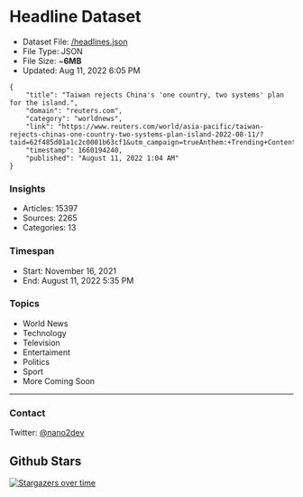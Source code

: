 # Headline Dataset

- Dataset File: [/headlines.json](https://raw.githubusercontent.com/fwd/news/master/headlines.json) 
- File Type: JSON
- File Size: ~**6MB**
- Updated: Aug 11, 2022 6:05 PM

```
{
    "title": "Taiwan rejects China's 'one country, two systems' plan for the island.",
    "domain": "reuters.com",
    "category": "worldnews",
    "link": "https://www.reuters.com/world/asia-pacific/taiwan-rejects-chinas-one-country-two-systems-plan-island-2022-08-11/?taid=62f485d01a1c2c0001b63cf1&utm_campaign=trueAnthem:+Trending+Content&utm_medium=trueAnthem&utm_source=twitter",
    "timestamp": 1660194240,
    "published": "August 11, 2022 1:04 AM"
}
```

### Insights

- Articles: 15397
- Sources: 2265
- Categories: 13

### Timespan

- Start: November 16, 2021
- End: August 11, 2022 5:35 PM

### Topics

- World News
- Technology
- Television
- Entertaiment
- Politics
- Sport
- More Coming Soon

---

### Contact 

Twitter: [@nano2dev](https://twitter.com/nano2dev)

## Github Stars

[![Stargazers over time](https://starchart.cc/fwd/news.svg)](https://starchart.cc/fwd/news)
	